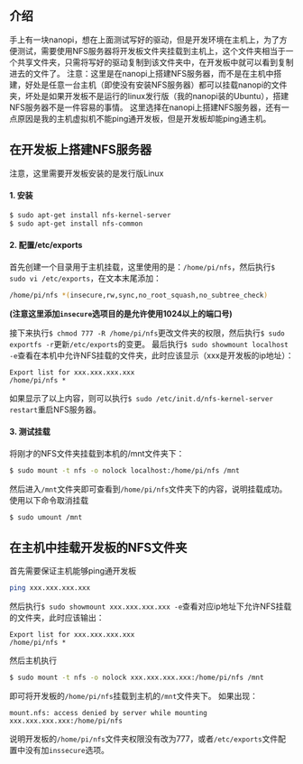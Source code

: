 ## 介绍
手上有一块nanopi，想在上面测试写好的驱动，但是开发环境在主机上，为了方便测试，需要使用NFS服务器将开发板文件夹挂载到主机上，这个文件夹相当于一个共享文件夹，只需将写好的驱动复制到该文件夹中，在开发板中就可以看到复制进去的文件了。
注意：这里是在nanopi上搭建NFS服务器，而不是在主机中搭建，好处是任意一台主机（即使没有安装NFS服务器）都可以挂载nanopi的文件夹，坏处是如果开发板不是运行的linux发行版（我的nanopi装的Ubuntu），搭建NFS服务器不是一件容易的事情。
这里选择在nanopi上搭建NFS服务器，还有一点原因是我的主机虚拟机不能ping通开发板，但是开发板却能ping通主机。

## 在开发板上搭建NFS服务器
注意，这里需要开发板安装的是发行版Linux
#### 1. 安装
```bash
$ sudo apt-get install nfs-kernel-server
$ sudo apt-get install nfs-common
```
#### 2. 配置/etc/exports
首先创建一个目录用于主机挂载，这里使用的是：`/home/pi/nfs`，然后执行`$ sudo vi /etc/exports`，在文本末尾添加：

```bash
/home/pi/nfs *(insecure,rw,sync,no_root_squash,no_subtree_check)
```

**(注意这里添加`insecure`选项目的是允许使用1024以上的端口号)**

接下来执行`$ chmod 777 -R /home/pi/nfs`更改文件夹的权限，然后执行`$ sudo exportfs -r`更新`/etc/exports`的变更。
最后执行`$ sudo showmount localhost -e`查看在本机中允许NFS挂载的文件夹，此时应该显示（xxx是开发板的ip地址）：
```
Export list for xxx.xxx.xxx.xxx
/home/pi/nfs *
```
如果显示了以上内容，则可以执行`$ sudo /etc/init.d/nfs-kernel-server restart`重启NFS服务器。
#### 3. 测试挂载
将刚才的NFS文件夹挂载到本机的/mnt文件夹下：
```bash
$ sudo mount -t nfs -o nolock localhost:/home/pi/nfs /mnt
```
然后进入`/mnt`文件夹即可查看到`/home/pi/nfs`文件夹下的内容，说明挂载成功。
使用以下命令取消挂载
```bash
$ sudo umount /mnt
```

## 在主机中挂载开发板的NFS文件夹
首先需要保证主机能够ping通开发板
```bash
ping xxx.xxx.xxx.xxx
```
然后执行`$ sudo showmount xxx.xxx.xxx.xxx -e`查看对应ip地址下允许NFS挂载的文件夹，此时应该输出：
```
Export list for xxx.xxx.xxx.xxx
/home/pi/nfs *
```
然后主机执行
```bash
$ sudo mount -t nfs -o nolock xxx.xxx.xxx.xxx:/home/pi/nfs /mnt
```
即可将开发板的`/home/pi/nfs`挂载到主机的`/mnt`文件夹下。
如果出现：
```
mount.nfs: access denied by server while mounting xxx.xxx.xxx.xxx:/home/pi/nfs
```
说明开发板的`/home/pi/nfs`文件夹权限没有改为777，或者`/etc/exports`文件配置中没有加`inssecure`选项。